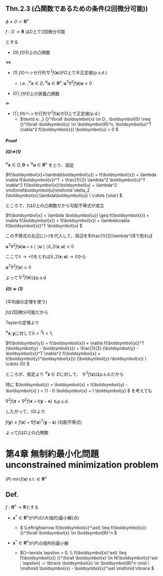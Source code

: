 ## $\text{Thn.2.3}$ (凸関数であるための条件(2回微分可能))
$\phi \neq D \subset \boldsymbol{R}^n$

$f: D \rightarrow \boldsymbol{R}$ は$D$上で2回微分可能

とする

- $(0)$ $f$が$D$上の凸関数

$\Leftrightarrow$

- $(1)$ $f$のヘッセ行列$\nabla^2 f(\boldsymbol{x})$が$D$上で半正定値(p.s.d.)
  - $\text{i.e. ,} {}^\forall \boldsymbol{x} \in D ,
     {}^\forall \boldsymbol{u} \in \boldsymbol{R}^n,
     \boldsymbol{u}^T \nabla^2 f(\boldsymbol{x}) \boldsymbol{u} \geq 0$


- $(0^\prime)$ $f$が$D$上の狭義凸関数

$\Leftarrow$

- $(1^\prime)$ $f$のヘッセ行列$\nabla^2 f(\boldsymbol{x})$が$D$上で正定値(p.d.)
  - $\text{i.e. ,} {}^\forall \boldsymbol{x} \in D ,
     \boldsymbol{0} \neq {}^\forall \boldsymbol{u} \in \boldsymbol{R}^n,
     \boldsymbol{u}^T \nabla^2 f(\boldsymbol{x}) \boldsymbol{u} > 0 $

#### Proof
##### (0)$\Rightarrow$(1)

${}^\forall \boldsymbol{x} \in D, \boldsymbol{0} \neq {}^\forall \boldsymbol{u} \in \boldsymbol{R}^n$
をとり、固定

$f(\boldsymbol{x}+\lambda\boldsymbol{u}) = f(\boldsymbol{x}) + \lambda \nabla f(\boldsymbol{x})^T +
\frac{1}{2} \lambda^2 \boldsymbol{u}^T \nabla^2 f(\boldsymbol{x})\boldsymbol{u} +
\lambda^2 \mid\mid\boldsymbol{u}\mid\mid \delta\_2 (\boldsymbol{x};\lambda\boldsymbol{u})
\ \cdots (\star) 
$

ところで、$f$は$D$上の凸関数だから勾配不等式が成立

$f(\boldsymbol{x} + \lambda \boldsymbol{u}) \geq f(\boldsymbol{x}) + \nabla f(\boldsymbol{x})
 = f(\boldsymbol{x}) + \lambda\nabla f(\boldsymbol{x})^T \boldsymbol{u}
$

この不等式の左辺に$(\star)$を代入して、両辺を$\frac{1}{2}\lambda^2$で割れば

$\boldsymbol{u}^T \nabla^2 f(\boldsymbol{x})\boldsymbol{u} +
s \mid\mid \boldsymbol{u} \mid\mid \delta\_2 (\boldsymbol{x} ; \boldsymbol{u}) \geq 0$

ここで$\lambda \rightarrow +0$をとれば$\delta\_2 (\boldsymbol{x};\boldsymbol{u}) \rightarrow 0$から

$\boldsymbol{u}^T \nabla^2 f(\boldsymbol{x}) \geq 0$

よって$\nabla^2f(\boldsymbol{x})$は$\text{p.s.d}$

##### (0) $\Leftarrow$ (1)

(平均値の定理を使う)

$f$は2回微分可能だから

Taylarの定理より

${}^\forall \boldsymbol{x},\boldsymbol{y}$に対して$0 < {}^\exists t < 1;$

$f(\boldsymbol{y}) = f(\boldsymbol{x}) + \nabla f(\boldsymbol{x})^T (\boldsymbol{y} - \boldsymbol{x}) +
\frac{1}{2} (\boldsymbol{y} - \boldsymbol{x})^T \nabla^2 f(\boldsymbol{x} + t(\boldsymbol{y}^\boldsymbol{x}))
(\boldsymbol{y}-\boldsymbol{x}) \ \cdots (0)
$

ところが、仮定より ${}^\forall \boldsymbol{z} \in D$に対して、
$\nabla^2 f(\boldsymbol{z})$はp.s.d.だから

特に
$\boldsymbol{z} = \boldsymbol{x} + t(\boldsymbol{y} - \boldsymbol{x} ) = 
 (1 - t) \boldsymbol{x} + t \boldsymbol{y}
$ を考えても

$\nabla^2 f(\boldsymbol{z} = \nabla^2 f(\boldsymbol{x} + t(\boldsymbol{y} - \boldsymbol{x})$
もp.s.d.

したがって、$(0)$より

$f(\boldsymbol{y}) \geq f(\boldsymbol{x}) + \nabla f(\boldsymbol{x})^T (\boldsymbol{y} - \boldsymbol{x})$
(勾配不等式)

よって$f$は$D$上の凸関数

# 第4章 無制約最小化問題 unconstrained minimization problem
$(P) \ \min{f(\boldsymbol{x}) \ \text{s.t.} \in \boldsymbol{R}^n}$

## Def.
$f : \boldsymbol{R}^n \rightarrow \boldsymbol{R}$とする

- $\boldsymbol{x}^\ast \in \boldsymbol{R}^n$が$(P)$の(大域的)最小解(点)

  - $
  \Leftrightarrow f(\boldsymbol{x}^\ast) \leq f(\boldsymbol{x})
  {}^\forall \boldsymbol{x} \in \boldsymbol{R}^n
  $

- $\boldsymbol{x}^\ast \in \boldsymbol{R}^n$が$(P)$の局所的最小解
  - ${}~\exists \epsilon > 0, \\\\
    f(\boldsymbol{x}^ast) \leq f(\boldsymbol{x})
    {}^\forall \boldsymbol{x} \in N(\boldsymbol{x}^ast ; \epsilon)
    := \lbrace \boldsymbol{x} \in \boldsymbol{R}^n
    \mid \  \mid\mid \boldsymbol{x} - \boldsymbol{x}^\ast \mid\mid \rbrace
  $

